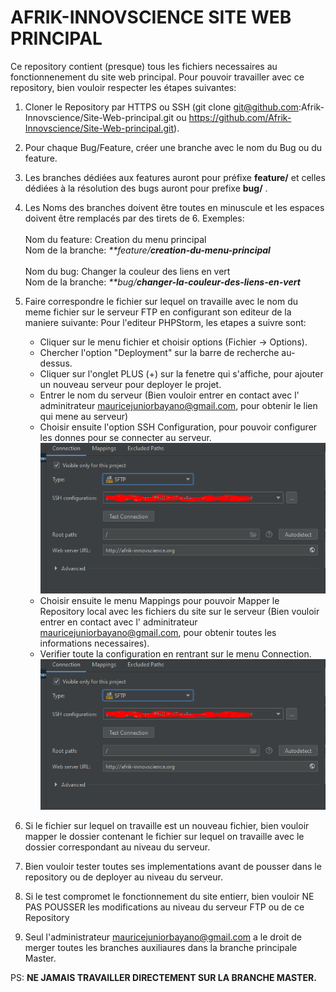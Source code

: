 # AFRIK-INNOVSCIENCE SITE WEB PRINCIPAL

Ce repository contient (presque) tous les fichiers necessaires au fonctionnenement du site web principal.
Pour pouvoir travailler avec ce repository, bien vouloir respecter les étapes suivantes:
1. Cloner le Repository par HTTPS ou SSH (git clone git@github.com:Afrik-Innovscience/Site-Web-principal.git ou https://github.com/Afrik-Innovscience/Site-Web-principal.git).
2. Pour chaque Bug/Feature, créer une branche avec le nom du Bug ou du feature.
3. Les branches dédiées aux features auront pour préfixe **feature/**  et celles dédiées à la résolution des bugs auront pour prefixe  **bug/** .
4. Les Noms des branches doivent être toutes en minuscule et les espaces doivent être remplacés par des tirets de 6. Exemples: <br/><br/>
   Nom du feature: Creation du menu principal <br/> 
   Nom de la branche: _**feature/**creation-du-menu-principal**_  <br/><br/>
   Nom du bug: Changer la couleur des liens en vert <br/>
   Nom de la branche: _**bug/**changer-la-couleur-des-liens-en-vert**_  
   
5. Faire correspondre le fichier sur lequel on travaille avec le nom du meme fichier sur le serveur FTP en configurant son editeur de la maniere suivante:
   Pour l'editeur PHPStorm, les etapes a suivre sont:

    * Cliquer sur le menu fichier et choisir options (Fichier -> Options).
    * Chercher l'option "Deployment" sur la barre de recherche au-dessus.
    * Cliquer sur l'onglet PLUS (+) sur la fenetre qui s'affiche, pour ajouter un nouveau serveur pour deployer le projet.
    * Entrer le nom du serveur (Bien vouloir entrer en contact avec l' adminitrateur mauricejuniorbayano@gmail.com, pour obtenir le lien qui mene au serveur)
    * Choisir ensuite l'option SSH Configuration, pour pouvoir configurer les donnes pour se connecter au serveur.<br/>
           ![Config](https://github.com/Afrik-Innovscience/Site-Web-principal/blob/master/images/chech_config.PNG)
    * Choisir ensuite le menu Mappings pour pouvoir Mapper le Repository local avec les fichiers du site sur le serveur (Bien vouloir entrer en contact avec l' adminitrateur        mauricejuniorbayano@gmail.com, pour obtenir toutes les informations necessaires).
    * Verifier toute la configuration en rentrant sur le menu Connection. <br/>
          ![Check config](https://github.com/Afrik-Innovscience/Site-Web-principal/blob/master/images/chech_config.PNG)
6. Si le fichier sur lequel on travaille est un nouveau fichier, bien vouloir mapper le dossier contenant le fichier sur lequel on travaille avec le dossier correspondant au
   niveau du serveur.
7. Bien vouloir tester toutes ses implementations avant de pousser dans le repository ou de deployer au niveau du serveur.
8. Si le test compromet le fonctionnement du site entierr, bien vouloir NE PAS POUSSER les modifications au niveau du serveur FTP ou de ce Repository
9. Seul l'administrateur mauricejuniorbayano@gmail.com a le droit de merger toutes les branches auxiliaures dans la branche principale Master.

PS: **NE JAMAIS TRAVAILLER DIRECTEMENT SUR LA BRANCHE MASTER.**
